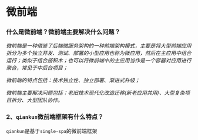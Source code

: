 # 微前端

### 什么是微前端？微前端主要解决什么问题？

*微前端是一种借鉴了后端微服务架构的一种前端架构模式，主要是将大型前端应用拆分为多个独立开发、测试、部署的小型应用也称为微应用，然后在主应用中组合运行；类似于组合搭积木；也可以将微前端中的主应用当作是一个容器对应用进行聚合，常见于中后台项目；*

*微前端的特点包括：技术独立性、独立部署、渐进式升级；*

*微前端主要解决问题包括：老旧技术现代化改造迁移(新老应用共用)、大型复杂项目拆分、大型团队协作。*

### 2、`qiankun`微前端框架有什么特点？

`qiankun`是基于`single-spa`的微前端框架